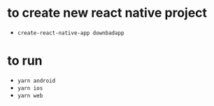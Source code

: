 # to create new react native project
- `create-react-native-app downbadapp`

# to run
- `yarn android`
- `yarn ios`
- `yarn web`